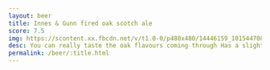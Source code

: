 ```yaml
---
layout: beer
title: Innes & Gunn fired oak scotch ale
score: 7.5
img: https://scontent.xx.fbcdn.net/v/t1.0-0/p480x480/14446159_10154470816978745_506619917402895971_n.jpg?oh=4a6e28bef3504ed829c664da14a10a88&oe=58DEF024
desc: You can really taste the oak flavours coming through Has a slightly strange flavour but overall pretty nice
permalink: /beer/:title.html
---
```

